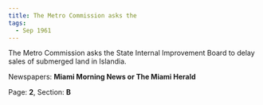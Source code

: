 ```yaml
---  
title: The Metro Commission asks the  
tags:  
  - Sep 1961  
---  
```

  
The Metro Commission asks the State Internal Improvement Board to delay sales of submerged land in Islandia.  
  
Newspapers: **Miami Morning News or The Miami Herald**  
  
Page: **2**, Section: **B** 
